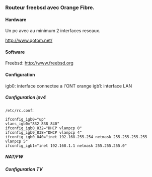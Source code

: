 ### Routeur freebsd avec Orange Fibre.

#### Hardware

Un pc avec au minimum 2 interfaces reseaux.

http://www.qotom.net/

#### Software

Freebsd: http://www.freebsd.org

#### Configuration

igb0: interface connectee a l'ONT orange
igb1: interface LAN

##### Configuration ipv4

`/etc/rc.conf`:

```
ifconfig_igb0="up"
vlans_igb0="832 838 840"
ifconfig_igb0_832="DHCP vlanpcp 0"
ifconfig_igb0_838="DHCP vlanpcp 4"
ifconfig_igb0_840="inet 192.168.255.254 netmask 255.255.255.255 vlanpcp 5"
ifconfig_igb1="inet 192.168.1.1 netmask 255.255.255.0"
```

##### NAT/FW

##### Configuration TV

